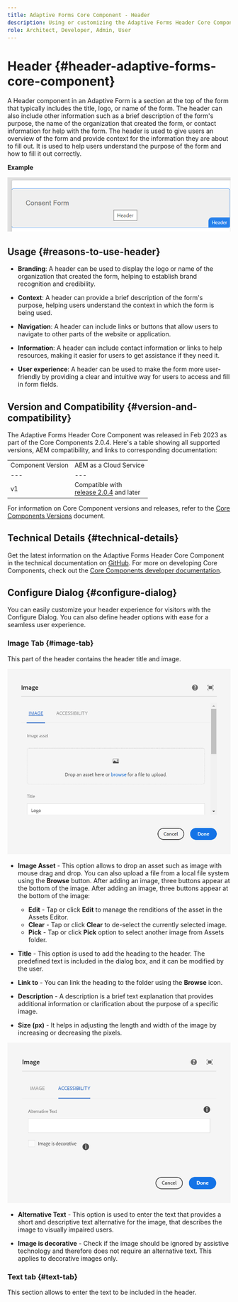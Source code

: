 ```yaml
---
title: Adaptive Forms Core Component - Header
description: Using or customizing the Adaptive Forms Header Core Component.
role: Architect, Developer, Admin, User
---
```


# Header {#header-adaptive-forms-core-component}

A Header component in an Adaptive Form is a section at the top of the form that typically includes the title, logo, or name of the form. The header can also include other information such as a brief description of the form's purpose, the name of the organization that created the form, or contact information for help with the form. The header is used to give users an overview of the form and provide context for the information they are about to fill out. It is used to help users understand the purpose of the form and how to fill it out correctly.

**Example**

![](/help/adaptive-forms/assets/header.png)

## Usage {#reasons-to-use-header}

*   **Branding**: A header can be used to display the logo or name of the organization that created the form, helping to establish brand recognition and credibility.

*   **Context**: A header can provide a brief description of the form's purpose, helping users understand the context in which the form is being used.

*   **Navigation**: A header can include links or buttons that allow users to navigate to other parts of the website or application.

*   **Information**: A header can include contact information or links to help resources, making it easier for users to get assistance if they need it.

*   **User experience**: A header can be used to make the form more user-friendly by providing a clear and intuitive way for users to access and fill in form fields.

## Version and Compatibility {#version-and-compatibility}

The Adaptive Forms Header Core Component was released in Feb 2023 as part of the Core Components 2.0.4. Here's a table showing all supported versions, AEM compatibility, and links to corresponding documentation:

|||
|---|---|
|Component Version|AEM as a Cloud Service|
|--- |--- |
|v1|Compatible with<br>[release 2.0.4](/help/versions.md) and later|Compatible|Compatible|
For information on Core Component versions and releases, refer to the [Core Components Versions](/help/versions.md) document.


<!-- ## Sample Component Output {#sample-component-output}

To experience the Accordion Component as well as see examples of its configuration options as well as HTML and JSON output, visit the [Component Library](https://adobe.com/go/aem_cmp_library_accordion). -->


## Technical Details {#technical-details}

Get the latest information on the Adaptive Forms Header Core Component in the technical documentation on [GitHub](https://github.com/adobe/aem-core-forms-components/tree/master/ui.af.apps/src/main/content/jcr_root/apps/core/fd/components/form/pageheader/v1/pageheader). For more on developing Core Components, check out the [Core Components developer documentation](/help/developing/overview.md).

## Configure Dialog {#configure-dialog}

You can easily customize your header experience for visitors with the Configure Dialog. You can also define header options with ease for a seamless user experience.

### Image Tab {#image-tab}

This part of the header contains the header title and image.

![Imagetab](/help/adaptive-forms/assets/header_image.png)

*   **Image Asset** - This option allows to drop an asset such as image with mouse drag and drop. You can also upload a file from a local file system using the **Browse** button. After adding an image, three buttons appear at the bottom of the image. After adding an image, three buttons appear at the bottom of the image:
    * **Edit** - Tap or click **Edit** to manage the renditions of the asset in the Assets Editor.
    * **Clear** - Tap or click **Clear** to de-select the currently selected image.
    * **Pick** - Tap or click **Pick**  option to select another image from Assets folder.

*   **Title** - This option is used to add the heading to the header. The predefined text is included in the dialog box, and it can be modified by the user.
*   **Link to** - You can link the heading to the folder using the **Browse** icon. 
*   **Description** - A description is a brief text explanation that provides additional information or clarification about the purpose of a specific image. 
*   **Size (px)** - It helps in adjusting the length and width of the image by increasing or decreasing the pixels. 

![accessibilitytab](/help/adaptive-forms/assets/header_accessibility.png)

*   **Alternative Text** - This option is used to enter the text that provides a short and descriptive text alternative for the image, that describes the image to visually impaired users.

*   **Image is decorative** - Check if the image should be ignored by assistive technology and therefore does not require an alternative text. This applies to decorative images only.

### Text tab {#text-tab}

This section allows to enter the text to be included in the header.




